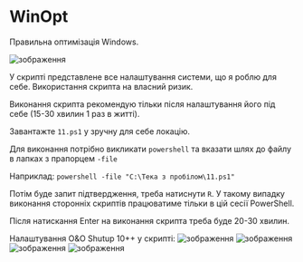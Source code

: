 # WinOpt

Правильна оптимізація Windows.

![зображення](https://github.com/user-attachments/assets/6af3112c-8a79-46af-99aa-53630ce2ea20)

У скрипті представлене все налаштування системи, що я роблю для себе.
Використання скрипта на власний ризик.

Виконання скрипта рекомендую тільки після налаштування його під себе (15-30 хвилин 1 раз в житті).

Завантажте `11.ps1` у зручну для себе локацію.

Для виконання потрібно викликати `powershell` та вказати шлях до файлу в лапках з прапорцем `-file`

Наприклад:
`powershell -file "C:\Тека з пробілом\11.ps1"`

Потім буде запит підтвердження, треба натиснути `R`. У такому випадку виконання сторонніх скриптів працюватиме тільки в цій сесії PowerShell.

Після натискання Enter на виконання скрипта треба буде 20-30 хвилин.

Налаштування O&O Shutup 10++ у скрипті:
![зображення](https://github.com/Z-beam/WinOpt/assets/18658603/ce245837-85c7-4469-8cce-5573a8676b1c)
![зображення](https://github.com/Z-beam/WinOpt/assets/18658603/659b68eb-545b-4884-b0d4-4b2f7e9cad48)
![зображення](https://github.com/Z-beam/WinOpt/assets/18658603/efc6c35b-c92d-4411-b851-c2f00233935f)
![зображення](https://github.com/Z-beam/WinOpt/assets/18658603/a4d4c972-9306-4660-9e34-8fcd4b2b0e41)
